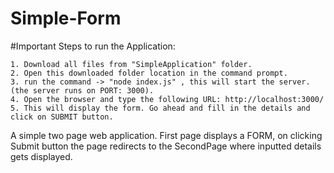# Simple-Form
#Important Steps to run the Application:
  
    1. Download all files from "SimpleApplication" folder.
    2. Open this downloaded folder location in the command prompt.
    3. run the command -> "node index.js" , this will start the server. (the server runs on PORT: 3000).
    4. Open the browser and type the following URL: http://localhost:3000/
    5. This will display the form. Go ahead and fill in the details and click on SUBMIT button.
  

A simple two page web application. First page displays a FORM, on clicking Submit button the page redirects to the SecondPage where inputted details gets displayed.

